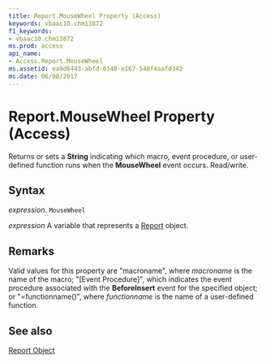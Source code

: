 ```yaml
---
title: Report.MouseWheel Property (Access)
keywords: vbaac10.chm13872
f1_keywords:
- vbaac10.chm13872
ms.prod: access
api_name:
- Access.Report.MouseWheel
ms.assetid: ea9d6443-abfd-6140-e167-548f4aafd342
ms.date: 06/08/2017
---
```



# Report.MouseWheel Property (Access)

Returns or sets a  **String** indicating which macro, event procedure, or user-defined function runs when the **MouseWheel** event occurs. Read/write.


## Syntax

 _expression_. `MouseWheel`

 _expression_ A variable that represents a [Report](Access.Report.md) object.


## Remarks

Valid values for this property are "macroname", where  _macroname_ is the name of the macro; "[Event Procedure]", which indicates the event procedure associated with the **BeforeInsert** event for the specified object; or "=functionname()", where _functionname_ is the name of a user-defined function.


## See also


[Report Object](Access.Report.md)

